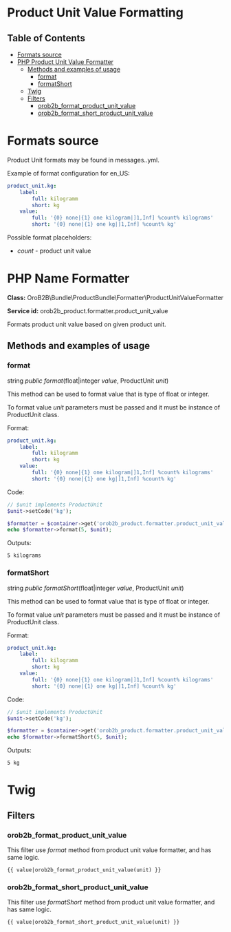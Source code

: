Product Unit Value Formatting
==================

Table of Contents
-----------------
 - [Formats source](#format-source)
 - [PHP Product Unit Value Formatter](#php-product-unit-value-formatter)
    - [Methods and examples of usage](#methods-and-examples-of-usage)
      - [format](#format)
      - [formatShort](#formatShort)
   - [Twig](#twig)
    - [Filters](#filters)
      - [orob2b_format_product_unit_value](#orob2b_format_product_unit_value)
      - [orob2b_format_short_product_unit_value](#orob2b_format_short_product_unit_value)

Formats source
================
Product Unit formats may be found in messages.<locale>.yml.

Example of format configuration for en_US:

```yaml
product_unit.kg:
    label:
        full: kilogramm
        short: kg
    value:
        full: '{0} none|{1} one kilogram|]1,Inf] %count% kilograms'
        short: '{0} none|{1} one kg|]1,Inf] %count% kg'
```

Possible format placeholders:

* *count* - product unit value

PHP Name Formatter
====================

**Class:** OroB2B\Bundle\ProductBundle\Formatter\ProductUnitValueFormatter

**Service id:** orob2b_product.formatter.product_unit_value

Formats product unit value based on given product unit.

Methods and examples of usage
-----------------------------

### format

string *public* *format*(float|integer *value*, ProductUnit *unit*)

This method can be used to format value that is type of float or integer.

To format value *unit* parameters must be passed and it must be instance of ProductUnit class.

Format:

```yaml
product_unit.kg:
    label:
        full: kilogramm
        short: kg
    value:
        full: '{0} none|{1} one kilogram|]1,Inf] %count% kilograms'
        short: '{0} none|{1} one kg|]1,Inf] %count% kg'
```

Code:

```php
// $unit implements ProductUnit
$unit->setCode('kg');

$formatter = $container->get('orob2b_product.formatter.product_unit_value');
echo $formatter->format(5, $unit);
```

Outputs:

```
5 kilograms
```


### formatShort

string *public* *formatShort*(float|integer *value*, ProductUnit *unit*)

This method can be used to format value that is type of float or integer.

To format value *unit* parameters must be passed and it must be instance of ProductUnit class.

Format:

```yaml
product_unit.kg:
    label:
        full: kilogramm
        short: kg
    value:
        full: '{0} none|{1} one kilogram|]1,Inf] %count% kilograms'
        short: '{0} none|{1} one kg|]1,Inf] %count% kg'
```

Code:

```php
// $unit implements ProductUnit
$unit->setCode('kg');

$formatter = $container->get('orob2b_product.formatter.product_unit_value');
echo $formatter->formatShort(5, $unit);
```

Outputs:

```
5 kg
```

Twig
====

Filters
-------

### orob2b_format_product_unit_value

This filter use *format* method from product unit value formatter, and has same logic.

```
{{ value|orob2b_format_product_unit_value(unit) }}
```


### orob2b_format_short_product_unit_value

This filter use *formatShort* method from product unit value formatter, and has same logic.

```
{{ value|orob2b_format_short_product_unit_value(unit) }}
```
